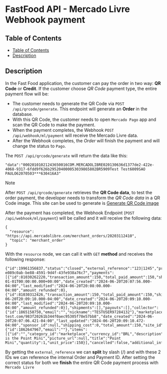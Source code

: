 # FastFood API - Mercado Livre Webhook payment

## Table of Contents

- [Table of Contents](#table-of-contents)
- [Description](#description)


## Description

In the Fast Food application, the customer can pay the order in two way: **QR Code** or **Credit**.
If the customer choose *QR Code* payment type, the entire payment flow will be:

 - The customer needs to generate the QR Code via `POST /api/qrcode/generate`. This endpoint will generate an **Order** in the database.
 - With this QR Code, the customer needs to open `Mercado Pago` app and scan the QR Code to make the payment.
 - When the payment completes, the Webhook `POST /api/webhook/ml/payment` will receive the Mercado Livre data.
 - After the Webhook completes, the *Order* will finish the payment and will change the status to `Pago`.

The `POST /api/qrcode/generate` will return the data like this:

```
"data":"00020101021243650016COM.MERCADOLIBRE020130636d1377de2-422e-4068-9317-6fdd9f626b295204000053039865802BR5909Test Test6009SAO PAULO62070503***630416A3"
```

> [!NOTE]  
> After `POST /api/qrcode/generate` retrieves the **QR Code data**, to test the order payment, the developer needs to transform the *QR Code data* in a QR Code image. This site can be used to generate is [Generate QR Code image](https://br.qr-code-generator.com/)

After the payment has completed, the Webhook Endpoint (`POST /api/webhook/ml/payment`) will be called and it will receive the following data:

```
{
  "resource": "https://api.mercadolibre.com/merchant_orders/20203112410",
  "topic": "merchant_order"
}
```

With the `resource` node, we can call it with `GET` **method** and receives the following response:

```
{"id":19961356837,"status":"closed","external_reference":"123|1245","preference_id":"1865158750-e089c0ab-be88-4591-9d4f-43fe938a76c7","payments":[{"id":81030262220,"transaction_amount":150,"total_paid_amount":150,"shipping_cost":0,"currency_id":"BRL","status":"rejected","status_detail":"cc_rejected_other_reason","operation_type":"regular_payment","date_approved":"0001-01-01T00:00:00.000+00:00","date_created":"2024-06-20T20:07:56.000-04:00","last_modified":"2024-06-20T20:08:00.000-04:00","amount_refunded":0},{"id":81030312426,"transaction_amount":150,"total_paid_amount":150,"shipping_cost":0,"currency_id":"BRL","status":"approved","status_detail":"accredited","operation_type":"regular_payment","date_approved":"2024-06-20T20:09:10.000-04:00","date_created":"2024-06-20T20:09:10.000-04:00","last_modified":"2024-06-20T20:09:10.000-04:00","amount_refunded":0}],"shipments":[],"payouts":[],"collector":{"id":1865158750,"email":"","nickname":"TESTUSER97284132"},"marketplace":"NONE","notification_url":"https://webhook-test.com/983f20261b344f0aec95305f78e57bb8","date_created":"2024-06-20T20:07:06.421-04:00","last_updated":"2024-06-20T20:09:10.472-04:00","sponsor_id":null,"shipping_cost":0,"total_amount":150,"site_id":"MLB","paid_amount":150,"refunded_amount":0,"payer":{"id":1862647967,"email":""},"items":[{"id":"","category_id":"marketplace","currency_id":"BRL","description":"This is the Point Mini","picture_url":null,"title":"Point Mini","quantity":1,"unit_price":150}],"cancelled":false,"additional_info":"","application_id":null,"is_test":true,"order_status":"paid","client_id":"4523867654733557"}
```

By getting the `external_reference` we can **split** by slash (/) and with these 2 IDs we can reference the internal Order and Payment ID.
After setting the correct status for both we **finish** the entire QR Code payment process with `Mercado Livre`
